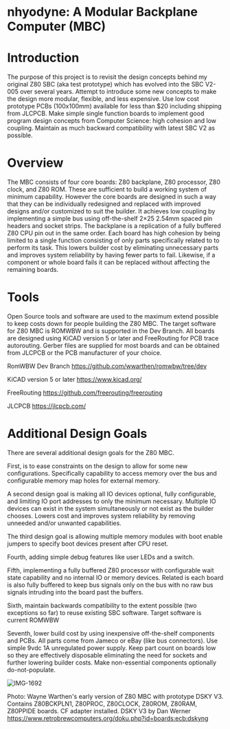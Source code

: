 # nhyodyne: A Modular Backplane Computer (MBC)
# Introduction
The purpose of this project is to revisit the design concepts behind my original Z80 SBC (aka test prototype) which has evolved into the SBC V2-005 over several years. Attempt to introduce some new concepts to make the design more modular, flexible, and less expensive. Use low cost prototype PCBs (100x100mm) available for less than $20 including shipping from JLCPCB. Make simple single function boards to implement good program design concepts from Computer Science: high cohesion and low coupling. Maintain as much backward compatibility with latest SBC V2 as possible.

# Overview
The MBC consists of four core boards: Z80 backplane, Z80 processor, Z80 clock, and Z80 ROM. These are sufficient to build a working system of minimum capability. However  the core boards are designed in such a way that they can be individually redesigned and replaced with improved designs and/or customized to suit the builder. It achieves low coupling by implementing a simple bus using off-the-shelf 2×25 2.54mm spaced pin headers and socket strips. The backplane is a replication of a fully buffered Z80 CPU pin out in the same order. Each board has high cohesion by being limited to a single function consisting of only parts specifically related to to perform its task. This lowers builder cost by eliminating unnecessary parts and improves system reliability by having fewer parts to fail. Likewise, if a component or whole board fails it can be replaced without affecting the remaining boards.

# Tools
Open Source tools and software are used to the maximum extend possible to keep costs down for people building the Z80 MBC.  The target software for Z80 MBC is ROMWBW and is supported in the Dev Branch.  All boards are designed using KiCAD version 5 or later and FreeRouting for PCB trace autorouting.  Gerber files are supplied for most boards and can be obtained from JLCPCB or the PCB manufacturer of your choice.

RomWBW Dev Branch  https://github.com/wwarthen/romwbw/tree/dev

KiCAD version 5 or later  https://www.kicad.org/

FreeRouting  https://github.com/freerouting/freerouting

JLCPCB  https://jlcpcb.com/

# Additional Design Goals
There are several additional design goals for the Z80 MBC.

First, is to ease constraints on the design to allow for some new configurations. Specifically capability to access memory over the bus and configurable memory map holes for external memory.

A second design goal is making all IO devices optional, fully configurable, and limiting IO port addresses to only the minimum necessary. Multiple IO devices can exist in the system simultaneously or not exist as the builder chooses. Lowers cost and improves system reliability by removing unneeded and/or unwanted capabilities.

The third design goal is allowing multiple memory modules with boot enable jumpers to specify boot devices present after CPU reset.

Fourth, adding simple debug features like user LEDs and a switch.

Fifth, implementing a fully buffered Z80 processor with configurable wait state capability and no internal IO or memory devices. Related is each board is also fully buffered to keep bus signals only on the bus with no raw bus signals intruding into the board past the buffers.

Sixth, maintain backwards compatibility to the extent possible (two exceptions so far) to reuse existing SBC software. Target software is current ROMWBW

Seventh, lower build cost by using inexpensive off-the-shelf components and PCBs. All parts come from Jameco or eBay (like bus connectors). Use simple 9vdc 1A unregulated power supply. Keep part count on boards low so they are effectively disposable eliminating the need for sockets and further lowering builder costs. Make non-essential components optionally do-not-populate.

![IMG-1692](https://user-images.githubusercontent.com/86925539/144116345-c4b32c04-1b2d-48f0-a56d-0735849f6f7f.jpg)

Photo: Wayne Warthen's early version of Z80 MBC with prototype DSKY V3.  Contains Z80BCKPLN1, Z80PROC, Z80CLOCK, Z80ROM, Z80RAM, Z80PPIDE boards.  CF adapter installed. 
DSKY V3 by Dan Werner  https://www.retrobrewcomputers.org/doku.php?id=boards:ecb:dskyng

